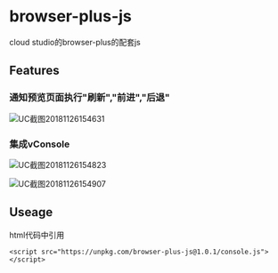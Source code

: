 <!-- not to html -->
# browser-plus-js
cloud studio的browser-plus的配套js

## Features
### 通知预览页面执行"刷新","前进","后退"

![UC截图20181126154631](https://i.loli.net/2018/11/26/5bfba4eb1c645.png)<br>

### 集成vConsole

![UC截图20181126154823](https://i.loli.net/2018/11/26/5bfba58ec1e70.png)<br>

![UC截图20181126154907](https://i.loli.net/2018/11/26/5bfba59fc2777.png)<br>

## Useage
html代码中引用
```
<script src="https://unpkg.com/browser-plus-js@1.0.1/console.js"></script>
```
